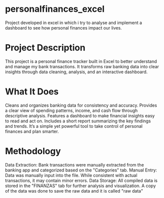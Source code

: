# personalfinances_excel
Project developed in excel in which i try to analyse and implement a dashboard to see how personal finances impact our lives.

# Project Description
This project is a personal finance tracker built in Excel to better understand and manage my bank transactions. It transforms raw banking data into clear insights through data cleaning, analysis, and an interactive dashboard.

# What It Does
Cleans and organizes banking data for consistency and accuracy.
Provides a clear view of spending patterns, income, and cash flow through descriptive analysis.
Features a dashboard to make financial insights easy to read and act on.
Includes a short report summarizing the key findings and trends.
It’s a simple yet powerful tool to take control of personal finances and plan smarter.

# Methodology
Data Extraction: Bank transactions were manually extracted from the banking app and categorized based on the "Categories" tab.
Manual Entry: Data was manually input into the file. While consistent with actual transactions, it may contain minor errors.
Data Storage: All compiled data is stored in the "FINANZAS" tab for further analysis and visualization.
A copy of the data was done to save the raw data and it is called "raw data"

